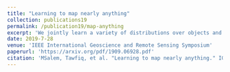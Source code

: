 ```yaml
---
title: "Learning to map nearly anything"
collection: publications19
permalink: /publication19/map-anything
excerpt: 'We jointly learn a variety of distributions over objects and scene categories from overhead images using paired ground level image.'
date: 2019-7-28
venue: 'IEEE International Geoscience and Remote Sensing Symposium'
paperurl: 'https://arxiv.org/pdf/1909.06928.pdf'
citation: 'MSalem, Tawfiq, et al. "Learning to map nearly anything." IGARSS 2019-2019 IEEE International Geoscience and Remote Sensing Symposium. IEEE, 2019.'
---
```

